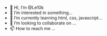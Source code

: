 - 👋 Hi, I’m @Le10k
- 👀 I’m interested in something...
- 🌱 I’m currently learning html, css, javascript...
- 💞️ I’m looking to collaborate on ...
- 📫 How to reach me ...

<!---
Le10k/Le10k is a ✨ special ✨ repository because its `README.md` (this file) appears on your GitHub profile.
You can click the Preview link to take a look at your changes.
--->
